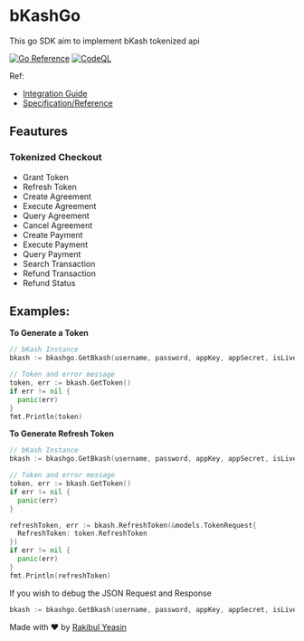 # bKashGo

This go SDK aim to implement bKash tokenized api

[![Go Reference](https://pkg.go.dev/badge/github.com/dreygur/bkashgo.svg)](https://pkg.go.dev/github.com/dreygur/bkashgo) [![CodeQL](https://github.com/dreygur/bkashgo/actions/workflows/codeql-analysis.yml/badge.svg)](https://github.com/dreygur/bkashgo/actions/workflows/codeql-analysis.yml)

Ref:

- [Integration Guide](https://developer.bka.sh/docs/tokenized-checkout-process)
- [Specification/Reference](https://developer.bka.sh/reference)

## Feautures

### Tokenized Checkout

- Grant Token
- Refresh Token
- Create Agreement
- Execute Agreement
- Query Agreement
- Cancel Agreement
- Create Payment
- Execute Payment
- Query Payment
- Search Transaction
- Refund Transaction
- Refund Status

## Examples:

**To Generate a Token**

```go
// bKash Instance
bkash := bkashgo.GetBkash(username, password, appKey, appSecret, isLiveStore)

// Token and error message
token, err := bkash.GetToken()
if err != nil {
  panic(err)
}
fmt.Println(token)
```

**To Generate Refresh Token**

```go
// bKash Instance
bkash := bkashgo.GetBkash(username, password, appKey, appSecret, isLiveStore)

// Token and error message
token, err := bkash.GetToken()
if err != nil {
  panic(err)
}

refreshToken, err := bkash.RefreshToken(&models.TokenRequest{
  RefreshToken: token.RefreshToken
})
if err != nil {
  panic(err)
}
fmt.Println(refreshToken)
```

If you wish to debug the JSON Request and Response

```go
bkash := bkashgo.GetBkash(username, password, appKey, appSecret, isLiveStore).Debug(true)
```

Made with ❤️ by [Rakibul Yeasin](https://facebook.com/dreygur)

